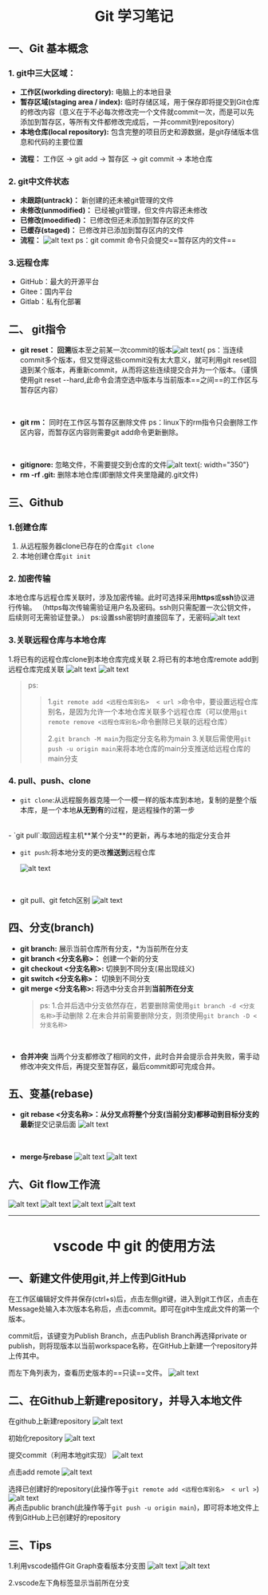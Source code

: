 # <center>Git 学习笔记

## 一、Git 基本概念
### 1. git中三大区域：
+ **工作区(workding directory):** 电脑上的本地目录
+ **暂存区域(staging area / index):** 临时存储区域，用于保存即将提交到Git仓库的修改内容（意义在于不必每次修改完一个文件就commit一次，而是可以先添加到暂存区，等所有文件都修改完成后，一并commit到repository）
+ **本地仓库(local repository):** 包含完整的项目历史和源数据，是git存储版本信息和代码的主要位置
- **流程：** 工作区 → git add → 暂存区 → git commit → 本地仓库

### 2. git中文件状态
- **未跟踪(untrack)：** 新创建的还未被git管理的文件
- **未修改(unmodified)：** 已经被git管理，但文件内容还未修改
- **已修改(moedified)：** 已修改但还未添加到暂存区的文件
- **已缓存(staged)：** 已修改并已添加到暂存区内的文件
- **流程：** ![alt text](image-6.png)
  ps：git commit 命令只会提交==暂存区内的文件==

### 3.远程仓库
- GitHub：最大的开源平台
- Gitee：国内平台
- Gitlab：私有化部署

## 二、 git指令
- **git reset：** **回溯**版本至之前某一次commit的版本![alt text](image-7.png){
ps：当连续commit多个版本，但又觉得这些commit没有太大意义，就可利用git reset回退到某个版本，再重新commit，从而将这些连续提交合并为一个版本。（谨慎使用git reset --hard,此命令会清空选中版本与当前版本==之间==的工作区与暂存区内容）
<br/>

- **git rm：** 同时在工作区与暂存区删除文件
  ps：linux下的rm指令只会删除工作区内容，而暂存区内容则需要git add命令更新删除。
<br/>

- **gitignore:** 忽略文件，不需要提交到仓库的文件![alt text](image-8.png){: width="350"}
  <br/>
- **rm -rf .git:** 删除本地仓库(即删除文件夹里隐藏的.git文件)

## 三、Github

### 1.创建仓库
1. 从远程服务器clone已存在的仓库`git clone`
2. 本地创建仓库`git init`

### 2. 加密传输
本地仓库与远程仓库关联时，涉及加密传输。此时可选择采用**https**或**ssh**协议进行传输。
  （https每次传输需验证用户名及密码。ssh则只需配置一次公钥文件，后续则可无需验证登录。）
  ps:设置ssh密钥时直接回车了，无密码![alt text](image-10.png)


### 3.关联远程仓库与本地仓库
1.将已有的远程仓库clone到本地仓库完成关联
2.将已有的本地仓库remote add到远程仓库完成关联
![alt text](image-12.png)
![alt text](image-13.png)
>ps:
>>1.`git remote add <远程仓库别名>  < url >`命令中，要设置远程仓库别名，是因为允许一个本地仓库关联多个远程仓库（可以使用`git remote remove <远程仓库别名>`命令删除已关联的远程仓库）
>>
>>2.`git branch -M main`为指定分支名称为main
>>3.关联后需使用`git push -u origin main`来将本地仓库的main分支推送给远程仓库的main分支




### 4. pull、push、clone
- `git clone`:从远程服务器克隆一个一模一样的版本库到本地，复制的是整个版本库，是一个本地**从无到有**的过程，是远程操作的第一步
<br/>
- `git pull`:取回远程主机**某个分支**的更新，再与本地的指定分支合并
 <br/>

- `git push`:将本地分支的更改**推送到**远程仓库

  ![alt text](image-9.png)
 <br/>

- git pull、git fetch区别
  ![alt text](image-11.png)


## 四、分支(branch)
- **git branch:** 展示当前仓库所有分支，*为当前所在分支
- **git branch <分支名称>：** 创建一个新的分支
- **git checkout <分支名称>:** 切换到不同分支(易出现歧义)
- **git switch <分支名称>：** 切换到不同分支
- **git merge <分支名称>:** 将选中分支合并到**当前所在分支**
  >ps: 
    1.合并后选中分支依然存在，若要删除需使用`git branch -d <分支名称>`手动删除
    2.在未合并前需要删除分支，则须使用`git branch -D <分支名称>`
<br/>

- **合并冲突**
  当两个分支都修改了相同的文件，此时合并会提示合并失败，需手动修改冲突文件后，再提交至暂存区，最后commit即可完成合并。

## 五、变基(rebase)
- **git rebase <分支名称>：**从分叉点将整个分支(当前分支)都移动到目标分支的**最新**提交记录后面
  ![alt text](image-14.png)
<br/>

- **merge与rebase**
  ![alt text](image-15.png)
  ![alt text](image-16.png)


## 六、Git flow工作流
![alt text](image-21.png)
![alt text](image-20.png)
![alt text](image-19.png)
![alt text](image-22.png)



---

# <center>vscode 中 git 的使用方法

## 一、新建文件使用git,并上传到GitHub
在工作区编辑好文件并保存(ctrl+s)后，点击左侧git键，进入到git工作区，点击在Message处输入本次版本名称后，点击commit。即可在git中生成此文件的第一个版本。

commit后，该键变为Publish Branch，点击Publish Branch再选择private or publish，则将现版本以当前workspace名称，在GitHub上新建一个repository并上传其中。

而左下角列表为，查看历史版本的==只读==文件。
![alt text](image-5.png)
## 二、在Github上新建repository，并导入本地文件

在github上新建repository
![alt text](image.png)

初始化repository
![alt text](image-1.png)

提交commit（利用本地git实现）
![alt text](image-2.png)

点击add remote
![alt text](image-3.png)

选择已创建好的repository(此操作等于`git remote add <远程仓库别名>  < url >`)
![alt text](image-4.png)
<br/>
再点击public branch(此操作等于`git push -u origin main`)，即可将本地文件上传到GitHub上已创建好的repository

## 三、Tips

1.利用vscode插件Git Graph查看版本分支图
![alt text](image-17.png)
![alt text](image-18.png)

2.vscode左下角标签显示当前所在分支